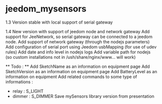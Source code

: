 jeedom_mysensors
================

1.3 Version stable with local support of serial gateway

1.4 New version with support of jeedom node and network gateway
Add support for JeeNetwork, so serial gateway can be connected to a jeedom node.
Add support of network gateway (through the nodejs parameters)
Add configuration of serial port using Jeedom usbMapping (for use of udev rules)
Add date and info level in nodejs logs
Add variable path for nodejs (so custom installations not in /ush/share/nginx/www... will work)

** Todo : **
Add SketchName as an information on equipment page
Add SketchVersion as an information on equipment page
Add BatteryLevel as an information on equipment
Add related commands to some type of informations :
- relay : S_LIGHT
- dimmer : S_DIMMER
Save mySensors library version from presentation
